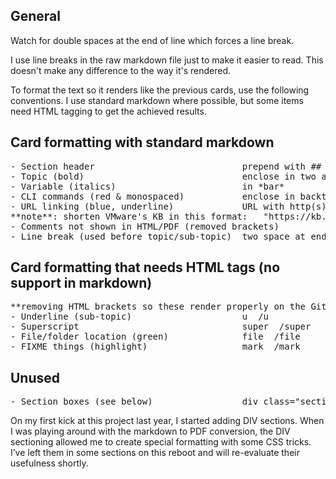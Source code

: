 ## General
Watch for double spaces at the end of line which forces a line break.

I use line breaks in the raw markdown file just to make it easier to read. This doesn't make any difference to the way it's rendered. 

To format the text so it renders like the previous cards, use the following conventions.  I use standard markdown where possible, but some items need HTML tagging to get the achieved results.

## Card formatting with standard markdown
<pre>
- Section header         					prepend with ## 
- Topic (bold)           					enclose in two asterisks **foo**
- Variable (italics)               			in *bar*
- CLI commands (red & monospaced)  			enclose in backticks `code`
- URL linking (blue, underline)    			URL with http(s) 
**note**: shorten VMware's KB in this format: 	"https://kb.vmware.com/kb/123456"
- Comments not shown in HTML/PDF (removed brackets)				!-- comment here --
- Line break (used before topic/sub-topic)	two space at end of line
</pre>

## Card formatting that needs HTML tags (no support in markdown)
<pre>
**removing HTML brackets so these render properly on the GitHub site
- Underline (sub-topic)            			u  /u
- Superscript                      			super  /super
- File/folder location (green)     			file  /file
- FIXME things (highlight)					mark  /mark
</pre>

## Unused
<pre>
- Section boxes (see below) 				div class="section"  /div
</pre>

On my first kick at this project last year, I started adding DIV sections. When I was playing around with the markdown to PDF conversion, the DIV sectioning allowed me to create special formatting with some CSS tricks. I’ve left them in some sections on this reboot and will re-evaluate their usefulness shortly.